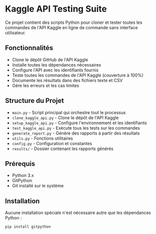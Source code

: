 # Kaggle API Testing Suite

Ce projet contient des scripts Python pour cloner et tester toutes les commandes de l'API Kaggle en ligne de commande sans interface utilisateur.

## Fonctionnalités

- Clone le dépôt GitHub de l'API Kaggle
- Installe toutes les dépendances nécessaires
- Configure l'API avec les identifiants fournis
- Teste toutes les commandes de l'API Kaggle (couverture à 100%)
- Documente les résultats dans des fichiers texte et CSV
- Gère les erreurs et les cas limites

## Structure du Projet

- `main.py` - Script principal qui orchestre tout le processus
- `clone_kaggle_api.py` - Clone le dépôt de l'API Kaggle
- `setup_kaggle_api.py` - Configure l'environnement et les identifiants
- `test_kaggle_api.py` - Exécute tous les tests sur les commandes
- `generate_report.py` - Génère des rapports à partir des résultats
- `utils.py` - Fonctions utilitaires
- `config.py` - Configuration et constantes
- `results/` - Dossier contenant les rapports générés

## Prérequis

- Python 3.x
- GitPython
- Git installé sur le système

## Installation

Aucune installation spéciale n'est nécessaire autre que les dépendances Python :

```bash
pip install gitpython
